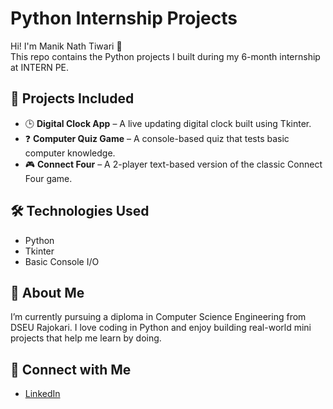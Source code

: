 # Python Internship Projects

Hi! I'm Manik Nath Tiwari 👋  
This repo contains the Python projects I built during my 6-month internship at INTERN PE.

## 📌 Projects Included
- 🕒 **Digital Clock App** – A live updating digital clock built using Tkinter.
- ❓ **Computer Quiz Game** – A console-based quiz that tests basic computer knowledge.
- 🎮 **Connect Four** – A 2-player text-based version of the classic Connect Four game.

## 🛠️ Technologies Used
- Python
- Tkinter
- Basic Console I/O

## 🚀 About Me
I’m currently pursuing a diploma in Computer Science Engineering from DSEU Rajokari. I love coding in Python and enjoy building real-world mini projects that help me learn by doing.

## 🔗 Connect with Me
- [LinkedIn](https://www.linkedin.com/in/manik-nath-tiwari-0b2571275/)
